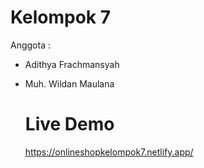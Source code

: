 # Kelompok 7

Anggota :

- Adithya Frachmansyah
- Muh. Wildan Maulana
  
  # Live Demo
  https://onlineshopkelompok7.netlify.app/
